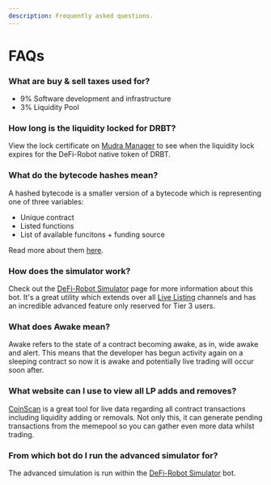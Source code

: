 ```yaml
---
description: Frequently asked questions.
---
```


# FAQs

### What are buy & sell taxes used for?

* 9% Software development and infrastructure&#x20;
* 3% Liquidity Pool

### How long is the liquidity locked for DRBT?

View the lock certificate on [Mudra Manager](https://mudra.website/?certificate=yes\&type=0\&lp=0xadcfcb6feffda4087c6a4273bb78fa29a446f230) to see when the liquidity lock expires for the DeFi-Robot native token of DRBT.

### What do the bytecode hashes mean?

A hashed bytecode is a smaller version of a bytecode which is representing one of three variables:

* Unique contract&#x20;
* Listed functions
* List of available funcitons + funding source

Read more about them [here](https://defi-robot.gitbook.io/docs/what-are-the-utilities/channels#bytecode-hashes).

### How does the simulator work?

Check out the [DeFi-Robot Simulator](../what-are-the-utilities/bots/contract-simulator/) page for more information about this bot. It's a great utility which extends over all [Live Listing](../what-are-the-utilities/channels/) channels and has an incredible advanced feature only reserved for Tier 3 users.

### What does Awake mean?

Awake refers to the state of a contract becoming awake, as in, wide awake and alert. This means that the developer has begun activity again on a sleeping contract so now it is awake and potentially live trading will occur soon after.

### What website can I use to view all LP adds and removes?

[CoinScan](../othertools/coinscan.md) is a great tool for live data regarding all contract transactions including liquidity adding or removals. Not only this, it can generate pending transactions from the memepool so you can gather even more data whilst trading.

### From which bot do I run the advanced simulator for?

The advanced simulation is run within the [DeFi-Robot Simulator](../what-are-the-utilities/bots/contract-simulator/) bot.
